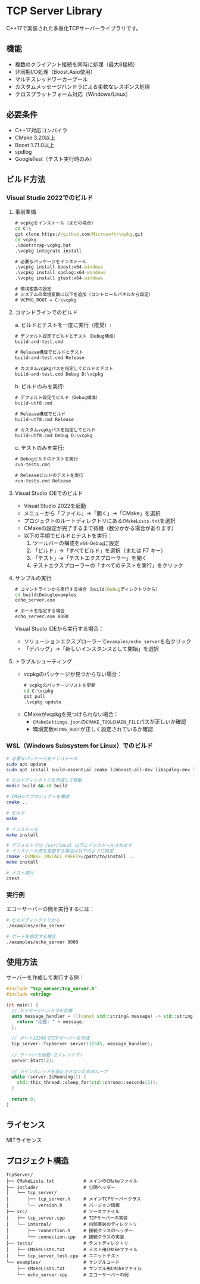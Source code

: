 # TCP Server Library

C++17で実装された多重化TCPサーバーライブラリです。

## 機能

- 複数のクライアント接続を同時に処理（最大8接続）
- 非同期I/O処理（Boost.Asio使用）
- マルチスレッドワーカープール
- カスタムメッセージハンドラによる柔軟なレスポンス処理
- クロスプラットフォーム対応（Windows/Linux）

## 必要条件

- C++17対応コンパイラ
- CMake 3.20以上
- Boost 1.71.0以上
- spdlog
- GoogleTest（テスト実行時のみ）

## ビルド方法

### Visual Studio 2022でのビルド

1. 事前準備
   ```cmd
   # vcpkgをインストール（まだの場合）
   cd C:\
   git clone https://github.com/Microsoft/vcpkg.git
   cd vcpkg
   .\bootstrap-vcpkg.bat
   .\vcpkg integrate install

   # 必要なパッケージをインストール
   .\vcpkg install boost:x64-windows
   .\vcpkg install spdlog:x64-windows
   .\vcpkg install gtest:x64-windows

   # 環境変数の設定
   # システムの環境変数に以下を追加（コントロールパネルから設定）
   # VCPKG_ROOT = C:\vcpkg
   ```

2. コマンドラインでのビルド

   a. ビルドとテストを一度に実行（推奨）:
   ```cmd
   # デフォルト設定でビルドとテスト（Debug構成）
   build-and-test.cmd

   # Release構成でビルドとテスト
   build-and-test.cmd Release

   # カスタムvcpkgパスを指定してビルドとテスト
   build-and-test.cmd Debug D:\vcpkg
   ```

   b. ビルドのみを実行:
   ```cmd
   # デフォルト設定でビルド（Debug構成）
   build-utf8.cmd

   # Release構成でビルド
   build-utf8.cmd Release

   # カスタムvcpkgパスを指定してビルド
   build-utf8.cmd Debug D:\vcpkg
   ```
   
   c. テストのみを実行:
   ```cmd
   # Debugビルドのテストを実行
   run-tests.cmd

   # Releaseビルドのテストを実行
   run-tests.cmd Release
   ```

3. Visual Studio IDEでのビルド
   - Visual Studio 2022を起動
   - メニューから「ファイル」→「開く」→「CMake」を選択
   - プロジェクトのルートディレクトリにある`CMakeLists.txt`を選択
   - CMakeの設定が完了するまで待機（数分かかる場合があります）
   - 以下の手順でビルドとテストを実行：
     1. ツールバーの構成を`x64-Debug`に設定
     2. 「ビルド」→「すべてビルド」を選択（または F7 キー）
     3. 「テスト」→「テストエクスプローラー」を開く
     4. テストエクスプローラーの「すべてのテストを実行」をクリック

4. サンプルの実行
   ```cmd
   # コマンドラインから実行する場合（build/Debugディレクトリから）
   cd build\Debug\examples
   echo_server.exe

   # ポートを指定する場合
   echo_server.exe 8080
   ```

   Visual Studio IDEから実行する場合：
   - ソリューションエクスプローラーで`examples/echo_server`を右クリック
   - 「デバッグ」→「新しいインスタンスとして開始」を選択

5. トラブルシューティング
   - vcpkgのパッケージが見つからない場合：
     ```cmd
     # vcpkgのパッケージリストを更新
     cd C:\vcpkg
     git pull
     .\vcpkg update
     ```
   - CMakeがvcpkgを見つけられない場合：
     - `CMakeSettings.json`の`CMAKE_TOOLCHAIN_FILE`パスが正しいか確認
     - 環境変数`VCPKG_ROOT`が正しく設定されているか確認

### WSL（Windows Subsystem for Linux）でのビルド

```bash
# 必要なパッケージをインストール
sudo apt update
sudo apt install build-essential cmake libboost-all-dev libspdlog-dev libgtest-dev

# ビルドディレクトリを作成して移動
mkdir build && cd build

# CMakeでプロジェクトを構成
cmake ..

# ビルド
make

# インストール
make install

# デフォルトでは /usr/local 以下にインストールされます
# インストール先を変更する場合は以下のように指定
cmake -DCMAKE_INSTALL_PREFIX=/path/to/install ..
make install

# テスト実行
ctest
```

### 実行例

エコーサーバーの例を実行するには：

```bash
# ビルドディレクトリから
./examples/echo_server

# ポートを指定する場合
./examples/echo_server 8080
```

## 使用方法

サーバーを作成して実行する例：

```cpp
#include "tcp_server/tcp_server.h"
#include <string>

int main() {
  // メッセージハンドラを定義
  auto message_handler = [](const std::string& message) -> std::string {
    return "応答: " + message;
  };
  
  // ポート12345でTCPサーバーを作成
  tcp_server::TcpServer server(12345, message_handler);
  
  // サーバーを起動（2スレッドで）
  server.Start(2);
  
  // メインスレッドを停止させないためのループ
  while (server.IsRunning()) {
    std::this_thread::sleep_for(std::chrono::seconds(1));
  }
  
  return 0;
}
```

## ライセンス

MITライセンス

## プロジェクト構造

```
TcpServer/
├── CMakeLists.txt           # メインのCMakeファイル
├── include/                 # 公開ヘッダー
│   └── tcp_server/
│       ├── tcp_server.h     # メインTCPサーバークラス
│       └── version.h        # バージョン情報
├── src/                     # ソースファイル
│   ├── tcp_server.cpp       # TCPサーバーの実装
│   └── internal/            # 内部実装のディレクトリ
│       ├── connection.h     # 接続クラスのヘッダー
│       └── connection.cpp   # 接続クラスの実装
├── tests/                   # テストディレクトリ
│   ├── CMakeLists.txt       # テスト用CMakeファイル
│   └── tcp_server_test.cpp  # ユニットテスト
└── examples/                # サンプルコード
    ├── CMakeLists.txt       # サンプル用CMakeファイル
    └── echo_server.cpp      # エコーサーバーの例
```
